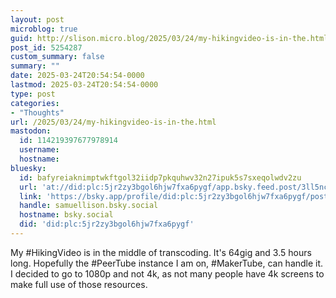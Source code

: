 ```yaml
---
layout: post
microblog: true
guid: http://slison.micro.blog/2025/03/24/my-hikingvideo-is-in-the.html
post_id: 5254287
custom_summary: false
summary: ""
date: 2025-03-24T20:54:54-0000
lastmod: 2025-03-24T20:54:54-0000
type: post
categories:
- "Thoughts"
url: /2025/03/24/my-hikingvideo-is-in-the.html
mastodon:
  id: 114219397677978914
  username: 
  hostname: 
bluesky:
  id: bafyreiaknimptwkftgol32iidp7pkquhwv32n27ipuk5s7sxeqolwdv2zu
  url: 'at://did:plc:5jr2zy3bgol6hjw7fxa6pygf/app.bsky.feed.post/3ll5ncktouf2a'
  link: 'https://bsky.app/profile/did:plc:5jr2zy3bgol6hjw7fxa6pygf/post/3ll5ncktouf2a'
  handle: samuellison.bsky.social
  hostname: bsky.social
  did: 'did:plc:5jr2zy3bgol6hjw7fxa6pygf'
---
```

My #HikingVideo is in the middle of transcoding. It's 64gig and 3.5 hours long. Hopefully the #PeerTube instance I am on, #MakerTube, can handle it. I decided to go to 1080p and not 4k, as not many people have 4k screens to make full use of those resources. 
